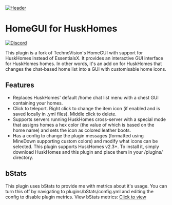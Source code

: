 [![Header](https://i.imgur.com/p6qAvld.png "Header")](https://www.spigotmc.org/resources/homegui-for-huskhomes.91059/)
# HomeGUI for HuskHomes
[![Discord](https://img.shields.io/discord/818135932103557162?color=7289da&logo=discord)](https://discord.gg/tVYhJfyDWG)

This plugin is a fork of TechnoVision's HomeGUI with support for HuskHomes instead of EssentialsX. It provides an interactive GUI interface for HuskHomes homes. In other words, it's an add on for HuskHomes that changes the chat-based home list into a GUI with customisable home icons.

## Features
* Replaces HuskHomes' default /home chat list menu with a chest GUI containing your homes.
* Click to teleport. Right click to change the item icon (if enabled and is saved locally in .yml files). Middle click to delete.
* Supports servers running HuskHomes cross-server with a special mode that assigns homes a hex color (the value of which is based on the home name) and sets the icon as colored leather boots.
* Has a config to change the plugin messages (formatted using MineDown supporting custom colors) and modify what icons can be selected. This plugin supports HuskHomes v2.3+. To install it, simply download HuskHomes and this plugin and place them in your /plugins/ directory.

## bStats
This plugin uses bStats to provide me with metrics about it's usage. You can turn this off by navigating to plugins/bStats/config.yml and editing the config to disable plugin metrics.
View bStats metrics: [Click to view](https://bstats.org/plugin/bukkit/HuskHomesGUI/10969)
